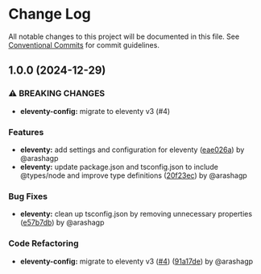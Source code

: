# Change Log

All notable changes to this project will be documented in this file.
See [Conventional Commits](https://conventionalcommits.org) for commit guidelines.

## 1.0.0 (2024-12-29)

### ⚠ BREAKING CHANGES

* **eleventy-config:** migrate to eleventy v3 (#4)

### Features

* **eleventy:** add settings and configuration for eleventy ([eae026a](https://github.com/the-nexim/web-application-toolkit/commit/eae026aa9596a2c3090e211a2e07436dfc88a2f5)) by @arashagp
* **eleventy:** update package.json and tsconfig.json to include @types/node and improve type definitions ([20f23ec](https://github.com/the-nexim/web-application-toolkit/commit/20f23ec8486d1c8e7d1b28e54dad9c5350d82cf3)) by @arashagp

### Bug Fixes

* **eleventy:** clean up tsconfig.json by removing unnecessary properties ([e57b7db](https://github.com/the-nexim/web-application-toolkit/commit/e57b7db59dc4f4bb813e354291978a9bf8865219)) by @arashagp

### Code Refactoring

* **eleventy-config:** migrate to eleventy v3 ([#4](https://github.com/the-nexim/web-application-toolkit/issues/4)) ([91a17de](https://github.com/the-nexim/web-application-toolkit/commit/91a17def5e87061cd84f2d0c3dc245ba68c79535)) by @arashagp
